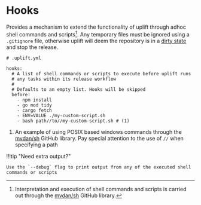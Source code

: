 # Hooks

Provides a mechanism to extend the functionality of uplift through adhoc shell commands and scripts[^1]. Any temporary files must be ignored using a `.gitignore` file, otherwise uplift will deem the repository is in a [dirty state](../faq/gitdirty.md) and stop the release.

```{ .yaml .annotate linenums="1" }
# .uplift.yml

hooks:
  # A list of shell commands or scripts to execute before uplift runs
  # any tasks within its release workflow
  #
  # Defaults to an empty list. Hooks will be skipped
  before:
    - npm install
    - go mod tidy
    - cargo fetch
    - ENV=VALUE ./my-custom-script.sh
    - bash path//to//my-custom-script.sh # (1)
```

1. An example of using POSIX based windows commands through the [mvdan/sh](https://github.com/mvdan/sh) GitHub library. Pay special attention to the use of `//` when specifying a path

!!!tip "Need extra output?"

    Use the `--debug` flag to print output from any of the executed shell commands or scripts

[^1]: Interpretation and execution of shell commands and scripts is carried out through the [mvdan/sh](https://github.com/mvdan/sh) GitHub library.
